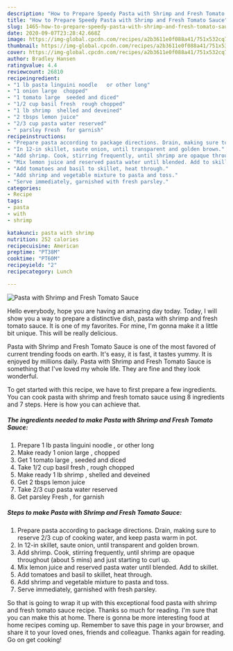 ```yaml
---
description: "How to Prepare Speedy Pasta with Shrimp and Fresh Tomato Sauce"
title: "How to Prepare Speedy Pasta with Shrimp and Fresh Tomato Sauce"
slug: 1465-how-to-prepare-speedy-pasta-with-shrimp-and-fresh-tomato-sauce
date: 2020-09-07T23:28:42.668Z
image: https://img-global.cpcdn.com/recipes/a2b3611e0f088a41/751x532cq70/pasta-with-shrimp-and-fresh-tomato-sauce-recipe-main-photo.jpg
thumbnail: https://img-global.cpcdn.com/recipes/a2b3611e0f088a41/751x532cq70/pasta-with-shrimp-and-fresh-tomato-sauce-recipe-main-photo.jpg
cover: https://img-global.cpcdn.com/recipes/a2b3611e0f088a41/751x532cq70/pasta-with-shrimp-and-fresh-tomato-sauce-recipe-main-photo.jpg
author: Bradley Hansen
ratingvalue: 4.4
reviewcount: 26810
recipeingredient:
- "1 lb pasta linguini noodle   or other long"
- "1 onion large  chopped"
- "1 tomato large  seeded and diced"
- "1/2 cup basil fresh  rough chopped"
- "1 lb shrimp  shelled and deveined"
- "2 tbsps lemon juice"
- "2/3 cup pasta water reserved"
- " parsley Fresh  for garnish"
recipeinstructions:
- "Prepare pasta according to package directions. Drain, making sure to reserve 2/3 cup of cooking water, and keep pasta warm in pot."
- "In 12-in skillet, saute onion, until transparent and golden brown."
- "Add shrimp. Cook, stirring frequently, until shrimp are opaque throughout (about 5 mins) and just starting to curl up."
- "Mix lemon juice and reserved pasta water until blended. Add to skillet."
- "Add tomatoes and basil to skillet, heat through."
- "Add shrimp and vegetable mixture to pasta and toss."
- "Serve immediately, garnished with fresh parsley."
categories:
- Recipe
tags:
- pasta
- with
- shrimp

katakunci: pasta with shrimp 
nutrition: 252 calories
recipecuisine: American
preptime: "PT38M"
cooktime: "PT60M"
recipeyield: "2"
recipecategory: Lunch

---
```



![Pasta with Shrimp and Fresh Tomato Sauce](https://img-global.cpcdn.com/recipes/a2b3611e0f088a41/751x532cq70/pasta-with-shrimp-and-fresh-tomato-sauce-recipe-main-photo.jpg)

Hello everybody, hope you are having an amazing day today. Today, I will show you a way to prepare a distinctive dish, pasta with shrimp and fresh tomato sauce. It is one of my favorites. For mine, I'm gonna make it a little bit unique. This will be really delicious.

Pasta with Shrimp and Fresh Tomato Sauce is one of the most favored of current trending foods on earth. It's easy, it is fast, it tastes yummy. It is enjoyed by millions daily. Pasta with Shrimp and Fresh Tomato Sauce is something that I've loved my whole life. They are fine and they look wonderful.




To get started with this recipe, we have to first prepare a few ingredients. You can cook pasta with shrimp and fresh tomato sauce using 8 ingredients and 7 steps. Here is how you can achieve that.

<!--inarticleads1-->

##### The ingredients needed to make Pasta with Shrimp and Fresh Tomato Sauce:

1. Prepare 1 lb pasta linguini noodle ,  or other long
1. Make ready 1 onion large , chopped
1. Get 1 tomato large , seeded and diced
1. Take 1/2 cup basil fresh , rough chopped
1. Make ready 1 lb shrimp , shelled and deveined
1. Get 2 tbsps lemon juice
1. Take 2/3 cup pasta water reserved
1. Get  parsley Fresh , for garnish




<!--inarticleads2-->

##### Steps to make Pasta with Shrimp and Fresh Tomato Sauce:

1. Prepare pasta according to package directions. Drain, making sure to reserve 2/3 cup of cooking water, and keep pasta warm in pot.
1. In 12-in skillet, saute onion, until transparent and golden brown.
1. Add shrimp. Cook, stirring frequently, until shrimp are opaque throughout (about 5 mins) and just starting to curl up.
1. Mix lemon juice and reserved pasta water until blended. Add to skillet.
1. Add tomatoes and basil to skillet, heat through.
1. Add shrimp and vegetable mixture to pasta and toss.
1. Serve immediately, garnished with fresh parsley.




So that is going to wrap it up with this exceptional food pasta with shrimp and fresh tomato sauce recipe. Thanks so much for reading. I'm sure that you can make this at home. There is gonna be more interesting food at home recipes coming up. Remember to save this page in your browser, and share it to your loved ones, friends and colleague. Thanks again for reading. Go on get cooking!
